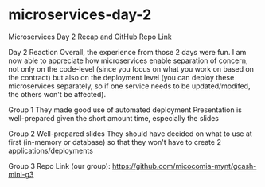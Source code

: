 # microservices-day-2
Microservices Day 2 Recap and GitHub Repo Link

Day 2 Reaction
Overall, the experience from those 2 days were fun. I am now able to appreciate how microservices enable separation of concern, not
only on the code-level (since you focus on what you work on based on the contract) but also on the deployment level (you can deploy
these microservices separately, so if one service needs to be updated/modifed, the others won't be affected).

Group 1
They made good use of automated deployment
Presentation is well-prepared given the short amount time, especially the slides

Group 2
Well-prepared slides
They should have decided on what to use at first (in-memory or database) so that they won't have to create 2 applications/deployments

Group 3 Repo Link (our group): 
https://github.com/micocomia-mynt/gcash-mini-g3
